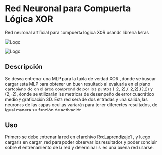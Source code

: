 
# Red Neuronal para Compuerta Lógica XOR

Red neuronal artificial para compuerta lógica XOR usando librería keras




![Logo](https://1000marcas.net/wp-content/uploads/2020/11/Python-logo.jpg)

![Logo](https://upload.wikimedia.org/wikipedia/commons/2/2e/XOR-crossover.png)



## Descripción

Se desea entrenar una MLP para la tabla de verdad XOR , donde se buscar cargar esta MLP para obtener un buen resultado al evaluarla en el plano cartesiano de en el área comprendida por los
puntos (-2,-2),(-2,2),(2,2) y (2,-2), donde se utilizarán las metricas de desempeño de error cuadrático medio y graficación 3D.
Esta red será de dos entradas y una salida, las neuronas de las capas ocultas variarán para tener diferentes resultados, de igual manera su función de activación.



## Uso

Primero se debe entrenar la red en el archivo Red_aprendizaje1 , y luego cargarla en cargar_red para poder observar los resultados y poder concluir sobre el entrenamiento de la red y determinar si es una buena red usarse.

